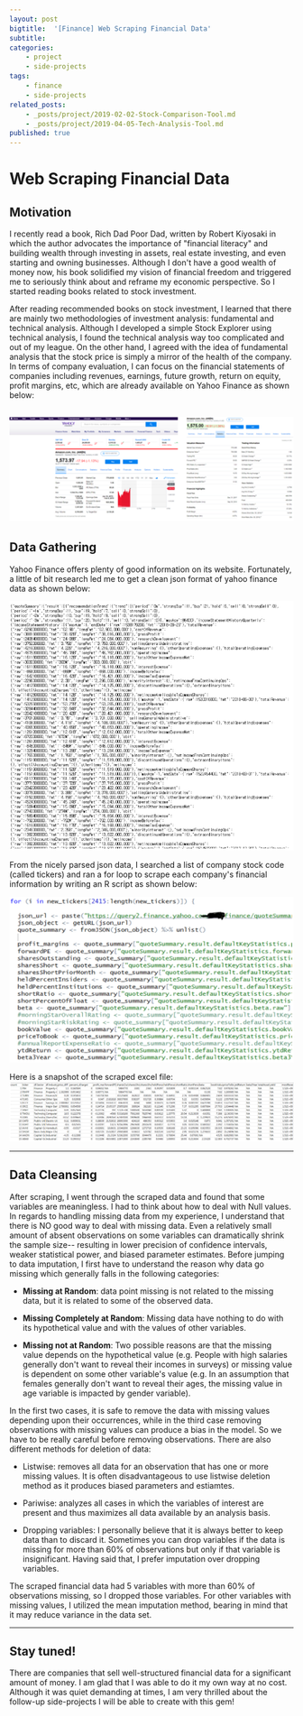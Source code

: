 ```yaml
---
layout: post
bigtitle:  '[Finance] Web Scraping Financial Data'
subtitle:   
categories:
    - project
    - side-projects
tags:
    - finance
    - side-projects
related_posts:
    - _posts/project/2019-02-02-Stock-Comparison-Tool.md
    - _posts/project/2019-04-05-Tech-Analysis-Tool.md
published: true
---
```



# Web Scraping Financial Data

## Motivation

I recently read a book, Rich Dad Poor Dad, written by Robert Kiyosaki in which the author advocates the importance of "financial literacy" and building wealth through investing in assets, real estate investing, and even starting and owning businesses. Although I don't have a good wealth of money now, his book solidified my vision of financial freedom and triggered me to seriously think about and reframe my economic perspective. So I started reading books related to stock investment.

After reading recommended books on stock investment, I learned that there are mainly two methodologies of investment analysis: fundamental and technical analysis. Although I developed a simple Stock Explorer using technical analysis, I found the technical analysis way too complicated and out of my league. On the other hand, I agreed with the idea of fundamental analysis that the stock price is simply a mirror of the health of the company. In terms of company evaluation, I can focus on the financial statements of companies including revenues, earnings, future growth, return on equity, profit margins, etc, which are already available on Yahoo Finance as shown below:

![2](/assets/img/project/Finance/Web_Scraping/2.png)
---

## Data Gathering

Yahoo Finance offers plenty of good information on its website. Fortunately, a little of bit research led me to get a clean json format of yahoo finance data as shown below:

![3](/assets/img/project/Finance/Web_Scraping/3.png)

From the nicely parsed json data, I searched a list of company stock code (called tickers) and ran a for loop to scrape each company's financial information by writing an R script as shown below:


![4](/assets/img/project/Finance/Web_Scraping/4.png)

Here is a snapshot of the scraped excel file:
![5](/assets/img/project/Finance/Web_Scraping/5.png)

---
## Data Cleansing
After scraping, I went through the scraped data and found that some variables are meaningless. I had to think about how to deal with Null values. In regards to handling missing data from my experience, I understand that there is NO good way to deal with missing data. Even a relatively small amount of absent observations on some variables can dramatically shrink the sample size-- resulting in lower precision of confidence intervals, weaker statistical power, and biased parameter estimates. Before jumping to data imputation, I first have to understand the reason why data go missing which generally falls in the following categories:

- **Missing at Random**: data point missing is not related to the missing data, but it is related to some of the observed data.

- **Missing Completely at Random**: Missing data have nothing to do with its hypothetical value and with the values of other variables.

- **Missing not at Random**: Two possible reasons are that the missing value depends on the hypothetical value (e.g. People with high salaries generally don't want to reveal their incomes in surveys) or missing value is dependent on some other variable's value (e.g. In an assumption that females generally don't want to reveal their ages, the missing value in age variable is impacted by gender variable).

In the first two cases, it is safe to remove the data with missing values depending upon their occurrences, while in the third case removing observations with missing values can produce a bias in the model. So we have to be really careful before removing observations. There are also different methods for deletion of data:

- Listwise: removes all data for an observation that has one or more missing values. It is often disadvantageous to use listwise deletion method as it produces biased parameters and estiamtes.

- Pariwise: analyzes all cases in which the variables of interest are present and thus maximizes all data available by an analysis basis.

- Dropping variables: I personally believe that it is always better to keep data than to discard it. Sometimes you can drop variables if the data is missing for more than 60% of observations but only if that variable is insignificant. Having said that, I prefer imputation over dropping variables.

The scraped financial data had 5 variables with more than 60% of observations missing, so I dropped those variables. For other variables with missing values, I utilized the mean imputation method, bearing in mind that it may reduce variance in the data set.

---
## Stay tuned!
There are companies that sell well-structured financial data for a significant amount of money. I am glad that I was able to do it my own way at no cost. Although it was quiet demanding at times, I am very thrilled about the follow-up side-projects I will be able to create with this gem!
